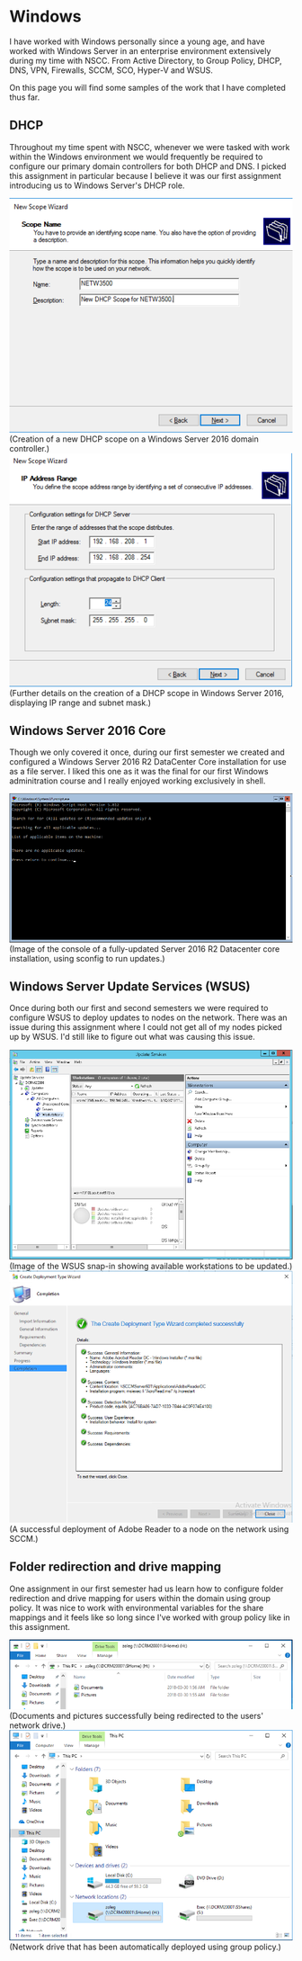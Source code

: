 # Windows
I have worked with Windows personally since a young age, and have worked with Windows Server in an enterprise environment extensively during my time with NSCC. From Active Directory, to Group Policy, DHCP, DNS, VPN, Firewalls, SCCM, SCO, Hyper-V and WSUS. 

On this page you will find some samples of the work that I have completed thus far.

## DHCP
Throughout my time spent with NSCC, whenever we were tasked with work within the Windows environment we would frequently be required to configure our primary domain controllers for both DHCP and DNS. I picked this assignment in particular because I believe it was our first assignment introducing us to Windows Server's DHCP role.

<img src="images/dhcpImage01.png">
(Creation of a new DHCP scope on a Windows Server 2016 domain controller.)

<img src="images/dhcpImage02.png">
(Further details on the creation of a DHCP scope in Windows Server 2016, displaying IP range and subnet mask.)

## Windows Server 2016 Core
Though we only covered it once, during our first semester we created and configured a Windows Server 2016 R2 DataCenter Core installation for use as a file server. I liked this one as it was the final for our first Windows adminitration course and I really enjoyed working exclusively in shell.

<img src="images/serverCoreImage01.png">
(Image of the console of a fully-updated Server 2016 R2 Datacenter core installation, using sconfig to run updates.)

## Windows Server Update Services (WSUS)
Once during both our first and second semesters we were required to configure WSUS to deploy updates to nodes on the network. There was an issue during this assignment where I could not get all of my nodes picked up by WSUS. I'd still like to figure out what was causing this issue.

<img src="images/wsusImage01.png">
(Image of the WSUS snap-in showing available workstations to be updated.)

<img src="images/sccmImage02.png">
(A successful deployment of Adobe Reader to a node on the network using SCCM.)

## Folder redirection and drive mapping
One assignment in our first semester had us learn how to configure folder redirection and drive mapping for users within the domain using group policy. It was nice to work with environmental variables for the share mappings and it feels like so long since I've worked with group policy like in this assignment.

<img src="images/foldersImage01.png">
(Documents and pictures successfully being redirected to the users' network drive.)

<img src="images/driveImage01.png">
(Network drive that has been automatically deployed using group policy.)
